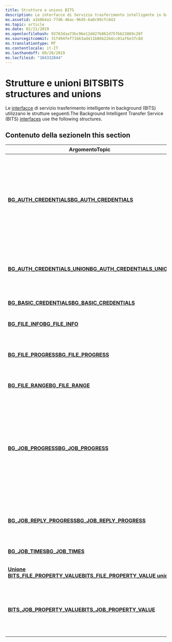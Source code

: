 ```yaml
---
title: Strutture e unioni BITS
description: Le interfacce di Servizio trasferimento intelligente in background (BITS) utilizzano le strutture seguenti.
ms.assetid: a1b8b4a1-77d6-46ac-96d5-6a0c99cfc643
ms.topic: article
ms.date: 02/21/2019
ms.openlocfilehash: 93763daa73bc96e12dd27b862d75fbb23869c20f
ms.sourcegitcommit: 31f494fef71b63ad411b86b22b4cc01af6e37c8d
ms.translationtype: MT
ms.contentlocale: it-IT
ms.lasthandoff: 09/20/2019
ms.locfileid: "104332844"
---
```

# <a name="bits-structures-and-unions"></a><span data-ttu-id="688c9-103">Strutture e unioni BITS</span><span class="sxs-lookup"><span data-stu-id="688c9-103">BITS structures and unions</span></span>

<span data-ttu-id="688c9-104">Le [interfacce](bits-interfaces.md) di servizio trasferimento intelligente in background (BITS) utilizzano le strutture seguenti.</span><span class="sxs-lookup"><span data-stu-id="688c9-104">The Background Intelligent Transfer Service (BITS) [interfaces](bits-interfaces.md) use the following structures.</span></span>

## <a name="in-this-section"></a><span data-ttu-id="688c9-105">Contenuto della sezione</span><span class="sxs-lookup"><span data-stu-id="688c9-105">In this section</span></span>

| <span data-ttu-id="688c9-106">Argomento</span><span class="sxs-lookup"><span data-stu-id="688c9-106">Topic</span></span> | <span data-ttu-id="688c9-107">Descrizione</span><span class="sxs-lookup"><span data-stu-id="688c9-107">Description</span></span> |
|-|-|
| [<span data-ttu-id="688c9-108">**BG_AUTH_CREDENTIALS**</span><span class="sxs-lookup"><span data-stu-id="688c9-108">**BG_AUTH_CREDENTIALS**</span></span>](/windows/win32/api/bits1_5/ns-bits1_5-bg_auth_credentials) | <span data-ttu-id="688c9-109">Identifica la destinazione (proxy o server), lo schema di autenticazione e le credenziali dell'utente da usare per le richieste di autenticazione utente.</span><span class="sxs-lookup"><span data-stu-id="688c9-109">Identifies the target (proxy or server), authentication scheme, and the user's credentials to use for user authentication requests.</span></span> <span data-ttu-id="688c9-110">La struttura viene passata al [metodo IBackgroundCopyJob2:: Secredentials](/windows/win32/api/Bits1_5/nf-bits1_5-ibackgroundcopyjob2-setcredentials).</span><span class="sxs-lookup"><span data-stu-id="688c9-110">The structure is passed to the [IBackgroundCopyJob2::SetCredentials method](/windows/win32/api/Bits1_5/nf-bits1_5-ibackgroundcopyjob2-setcredentials).</span></span> |
| [<span data-ttu-id="688c9-111">**BG_AUTH_CREDENTIALS_UNION**</span><span class="sxs-lookup"><span data-stu-id="688c9-111">**BG_AUTH_CREDENTIALS_UNION**</span></span>](/windows/win32/api/bits1_5/ns-bits1_5-bg_auth_credentials_union) | <span data-ttu-id="688c9-112">Identifica le credenziali da utilizzare per lo schema di autenticazione specificato nella [struttura BG_AUTH_CREDENTIALS](/windows/win32/api/bits1_5/ns-bits1_5-bg_auth_credentials).</span><span class="sxs-lookup"><span data-stu-id="688c9-112">Identifies the credentials to use for the authentication scheme specified in the [BG_AUTH_CREDENTIALS structure](/windows/win32/api/bits1_5/ns-bits1_5-bg_auth_credentials).</span></span> |
| [<span data-ttu-id="688c9-113">**BG_BASIC_CREDENTIALS**</span><span class="sxs-lookup"><span data-stu-id="688c9-113">**BG_BASIC_CREDENTIALS**</span></span>](/windows/win32/api/bits1_5/ns-bits1_5-bg_basic_credentials) | <span data-ttu-id="688c9-114">Identifica il nome utente e la password per l'autenticazione.</span><span class="sxs-lookup"><span data-stu-id="688c9-114">Identifies the user name and password to authenticate.</span></span> |
| [<span data-ttu-id="688c9-115">**BG_FILE_INFO**</span><span class="sxs-lookup"><span data-stu-id="688c9-115">**BG_FILE_INFO**</span></span>](/windows/win32/api/bits/ns-bits-bg_file_info) | <span data-ttu-id="688c9-116">Fornisce i nomi locali e remoti del file da trasferire.</span><span class="sxs-lookup"><span data-stu-id="688c9-116">Provides the local and remote names of the file to transfer.</span></span> |
| [<span data-ttu-id="688c9-117">**BG_FILE_PROGRESS**</span><span class="sxs-lookup"><span data-stu-id="688c9-117">**BG_FILE_PROGRESS**</span></span>](/windows/win32/api/bits/ns-bits-bg_file_progress) | <span data-ttu-id="688c9-118">Fornisce informazioni sullo stato di avanzamento correlate ai file, ad esempio il numero di byte trasferiti.</span><span class="sxs-lookup"><span data-stu-id="688c9-118">Provides file-related progress information, such as the number of bytes transferred.</span></span> |
| [<span data-ttu-id="688c9-119">**BG_FILE_RANGE**</span><span class="sxs-lookup"><span data-stu-id="688c9-119">**BG_FILE_RANGE**</span></span>](/windows/win32/api/bits2_0/ns-bits2_0-bg_file_range) | <span data-ttu-id="688c9-120">Identifica un intervallo di byte da scaricare da un file.</span><span class="sxs-lookup"><span data-stu-id="688c9-120">Identifies a range of bytes to download from a file.</span></span> |
| [<span data-ttu-id="688c9-121">**BG_JOB_PROGRESS**</span><span class="sxs-lookup"><span data-stu-id="688c9-121">**BG_JOB_PROGRESS**</span></span>](/windows/win32/api/bits/ns-bits-bg_job_progress) | <span data-ttu-id="688c9-122">Fornisce informazioni sullo stato di avanzamento correlate al processo, ad esempio il numero di byte e i file trasferiti.</span><span class="sxs-lookup"><span data-stu-id="688c9-122">Provides job-related progress information, such as the number of bytes and files transferred.</span></span> <span data-ttu-id="688c9-123">Per i processi di caricamento, lo stato di avanzamento si applica al file di caricamento, non al file di risposta.</span><span class="sxs-lookup"><span data-stu-id="688c9-123">For upload jobs, the progress applies to the upload file, not the reply file.</span></span> <span data-ttu-id="688c9-124">Per visualizzare lo stato di avanzamento dei file di risposta, vedere la [struttura BG_JOB_REPLY_PROGRESS](/windows/win32/api/bits1_5/ns-bits1_5-bg_job_reply_progress).</span><span class="sxs-lookup"><span data-stu-id="688c9-124">To view reply file progress, see the [BG_JOB_REPLY_PROGRESS structure](/windows/win32/api/bits1_5/ns-bits1_5-bg_job_reply_progress).</span></span> |
| [<span data-ttu-id="688c9-125">**BG_JOB_REPLY_PROGRESS**</span><span class="sxs-lookup"><span data-stu-id="688c9-125">**BG_JOB_REPLY_PROGRESS**</span></span>](/windows/win32/api/bits1_5/ns-bits1_5-bg_job_reply_progress) | <span data-ttu-id="688c9-126">Fornisce informazioni sullo stato di avanzamento correlate alla parte di risposta di un processo di caricamento-risposta.</span><span class="sxs-lookup"><span data-stu-id="688c9-126">Provides progress information related to the reply portion of an upload-reply job.</span></span> |
| [<span data-ttu-id="688c9-127">**BG_JOB_TIMES**</span><span class="sxs-lookup"><span data-stu-id="688c9-127">**BG_JOB_TIMES**</span></span>](/windows/win32/api/bits/ns-bits-bg_job_times) | <span data-ttu-id="688c9-128">Fornisce timestamp correlati al processo.</span><span class="sxs-lookup"><span data-stu-id="688c9-128">Provides job-related time stamps.</span></span> |
| [<span data-ttu-id="688c9-129">**Unione BITS_FILE_PROPERTY_VALUE**</span><span class="sxs-lookup"><span data-stu-id="688c9-129">**BITS_FILE_PROPERTY_VALUE union**</span></span>](/windows/win32/api/bits5_0/ns-bits5_0-bits_file_property_value) | <span data-ttu-id="688c9-130">Fornisce il valore della proprietà di un file BITS.</span><span class="sxs-lookup"><span data-stu-id="688c9-130">Provides the property value of a BITS file.</span></span> |
| [<span data-ttu-id="688c9-131">**BITS_JOB_PROPERTY_VALUE**</span><span class="sxs-lookup"><span data-stu-id="688c9-131">**BITS_JOB_PROPERTY_VALUE**</span></span>](/windows/win32/api/bits5_0/ns-bits5_0-bits_file_property_value) | <span data-ttu-id="688c9-132">Fornisce il valore della proprietà del processo BITS in base al valore dell' [enumerazione BITS_JOB_PROPERTY_ID](/windows/win32/api/bits5_0/ne-bits5_0-bits_job_property_id).</span><span class="sxs-lookup"><span data-stu-id="688c9-132">Provides the property value of the BITS job based on the value of the [BITS_JOB_PROPERTY_ID enumeration](/windows/win32/api/bits5_0/ne-bits5_0-bits_job_property_id).</span></span> |
